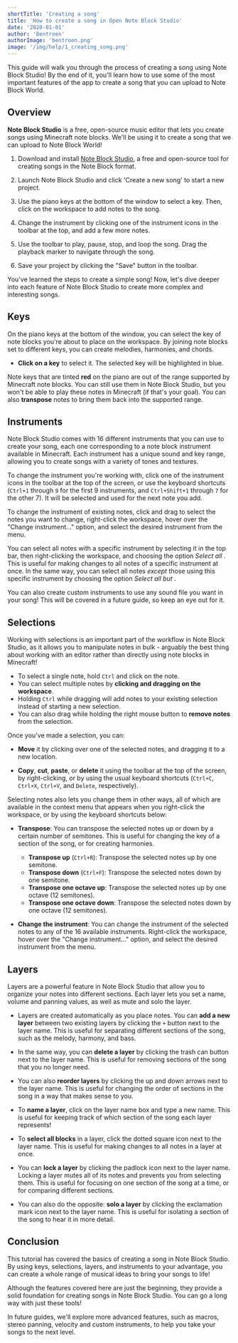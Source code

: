 ```yaml
---
shortTitle: 'Creating a song'
title: 'How to create a song in Open Note Block Studio'
date: '2020-01-01'
author: 'Bentroen'
authorImage: 'bentroen.png'
image: '/img/help/1_creating_song.png'
---
```


This guide will walk you through the process of creating a song using Note Block Studio! By the end of it, you'll learn how to use some of the most important features of the app to create a song that you can upload to Note Block World.

## Overview

**Note Block Studio** is a free, open-source music editor that lets you create songs using Minecraft note blocks. We'll be using it to create a song that we can upload to Note Block World!

1. Download and install [Note Block Studio](https://opennbs.org/), a free and open-source tool for creating songs in the Note Block format.

2. Launch Note Block Studio and click 'Create a new song' to start a new project.

3. Use the piano keys at the bottom of the window to select a key. Then, click on the workspace to add notes to the song.

4. Change the instrument by clicking one of the instrument icons in the toolbar at the top, and add a few more notes.

5. Use the toolbar to play, pause, stop, and loop the song. Drag the playback marker to navigate through the song.

6. Save your project by clicking the "Save" button in the toolbar.

You've learned the steps to create a simple song! Now, let's dive deeper into each feature of Note Block Studio to create more complex and interesting songs.

## Keys

On the piano keys at the bottom of the window, you can select the key of note blocks you're about to place on the workspace. By joining note blocks set to different keys, you can create melodies, harmonies, and chords.

- **Click on a key** to select it. The selected key will be highlighted in blue.

Note keys that are tinted **red** on the piano are out of the range supported by Minecraft note blocks. You can still use them in Note Block Studio, but you won't be able to play these notes in Minecraft (if that's your goal). You can also **transpose** notes to bring them back into the supported range.

## Instruments

Note Block Studio comes with 16 different instruments that you can use to create your song, each one corresponding to a note block instrument available in Minecraft. Each instrument has a unique sound and key range, allowing you to create songs with a variety of tones and textures.

To change the instrument you're working with, click one of the instrument icons in the toolbar at the top of the screen, or use the keyboard shortcuts (`Ctrl+1` through `9` for the first 9 instruments, and `Ctrl+Shift+1` through `7` for the other 7). It will be selected and used for the next note you add.

To change the instrument of existing notes, click and drag to select the notes you want to change, right-click the workspace, hover over the "Change instrument..." option, and select the desired instrument from the menu.

You can select all notes with a specific instrument by selecting it in the top bar, then right-clicking the workspace, and choosing the option _Select all <instrument>_. This is useful for making changes to all notes of a specific instrument at once. In the same way, you can select all notes _except_ those using this specific instrument by choosing the option _Select all but <instrument>_.

You can also create custom instruments to use any sound file you want in your song! This will be covered in a future guide, so keep an eye out for it.

## Selections

Working with selections is an important part of the workflow in Note Block Studio, as it allows you to manipulate notes in bulk - arguably the best thing about working with an editor rather than directly using note blocks in Minecraft!

- To select a single note, hold `Ctrl` and click on the note.
- You can select multiple notes by **clicking and dragging on the workspace**.
- Holding `Ctrl` while dragging will add notes to your existing selection instead of starting a new selection.
- You can also drag while holding the right mouse button to **remove notes** from the selection.

Once you've made a selection, you can:

- **Move** it by clicking over one of the selected notes, and dragging it to a new location.

- **Copy**, **cut**, **paste**, or **delete** it using the toolbar at the top of the screen, by right-clicking, or by using the usual keyboard shortcuts (`Ctrl+C`, `Ctrl+X`, `Ctrl+V`, and `Delete`, respectively).

Selecting notes also lets you change them in other ways, all of which are available in the context menu that appears when you right-click the workspace, or by using the keyboard shortcuts below:

- **Transpose**: You can transpose the selected notes up or down by a certain number of semitones. This is useful for changing the key of a section of the song, or for creating harmonies.

  - **Transpose up** (`Ctrl+R`): Transpose the selected notes up by one semitone.
  - **Transpose down** (`Ctrl+F`): Transpose the selected notes down by one semitone.
  - **Transpose one octave up**: Transpose the selected notes up by one octave (12 semitones).
  - **Transpose one octave down**: Transpose the selected notes down by one octave (12 semitones).

- **Change the instrument**: You can change the instrument of the selected notes to any of the 16 available instruments. Right-click the workspace, hover over the "Change instrument..." option, and select the desired instrument from the menu.

## Layers

Layers are a powerful feature in Note Block Studio that allow you to organize your notes into different sections. Each layer lets you set a name, volume and panning values, as well as mute and solo the layer.

- Layers are created automatically as you place notes. You can **add a new layer** between two existing layers by clicking the `+` button next to the layer name. This is useful for separating different sections of the song, such as the melody, harmony, and bass.

- In the same way, you can **delete a layer** by clicking the trash can button next to the layer name. This is useful for removing sections of the song that you no longer need.

- You can also **reorder layers** by clicking the up and down arrows next to the layer name. This is useful for changing the order of sections in the song in a way that makes sense to you.

- To **name a layer**, click on the layer name box and type a new name. This is useful for keeping track of which section of the song each layer represents!

- To **select all blocks** in a layer, click the dotted square icon next to the layer name. This is useful for making changes to all notes in a layer at once.

- You can **lock a layer** by clicking the padlock icon next to the layer name. Locking a layer mutes all of its notes and prevents you from selecting them. This is useful for focusing on one section of the song at a time, or for comparing different sections.

- You can also do the opposite: **solo a layer** by clicking the exclamation mark icon next to the layer name. This is useful for isolating a section of the song to hear it in more detail.

## Conclusion

This tutorial has covered the basics of creating a song in Note Block Studio. By using keys, selections, layers, and instruments to your advantage, you can create a whole range of musical ideas to bring your songs to life!

Although the features covered here are just the beginning, they provide a solid foundation for creating songs in Note Block Studio. You can go a long way with just these tools!

In future guides, we'll explore more advanced features, such as macros, stereo panning, velocity and custom instruments, to help you take your songs to the next level.
